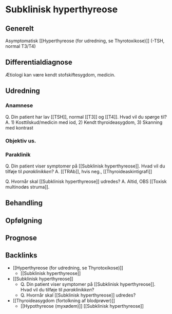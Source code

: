 # Subklinisk hyperthyreose
## Generelt
Asymptomatisk [[Hyperthyreose (for udredning, se Thyrotoxikose)]] (-TSH, normal T3/T4)

## Differentialdiagnose
Ætiologi kan være kendt stofskiftesygdom, medicin.

## Udredning
### Anamnese
Q. Din patient har lav [[TSH]], normal [[T3]] og [[T4]]. Hvad vil du spørge til?
A. 1) Kosttilskud/medicin med iod, 2) Kendt thyroideasygdom, 3) Skanning med kontrast

### Objektiv us.

### Paraklinik
Q. Din patient viser symptomer på [[Subklinisk hyperthyreose]]. Hvad vil du tilføje til *paraklinikken*? 
A. [[TRAb]], hvis neg., [[Thyroideaskintigrafi]]

Q. Hvornår skal [[Subklinisk hyperthyreose]] udredes?
A. Altid, OBS [[Toxisk multinodøs struma]].

## Behandling



## Opfølgning


## Prognose


## Backlinks
* [[Hyperthyreose (for udredning, se Thyrotoxikose)]]
	* [[Subklinisk hyperthyreose]]
* [[Subklinisk hyperthyreose]]
	* Q. Din patient viser symptomer på [[Subklinisk hyperthyreose]]. Hvad vil du tilføje til *paraklinikken*? 
	* Q. Hvornår skal [[Subklinisk hyperthyreose]] udredes?
* [[Thyroideasygdom (fortolkning af blodprøver)]]
	* [[Hypothyreose (myxødem)]]
	[[Subklinisk hyperthyreose]]

<!-- #anki/tag/med/Endocrinology #anki/deck/Medicine -->

<!-- {BearID:0529813C-03F5-4104-B704-AE59B7439DD3-27973-0000412D85645AC3} -->
